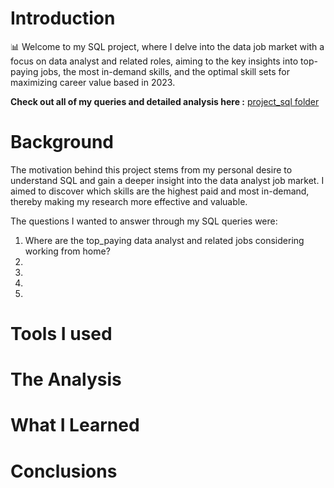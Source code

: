 # Introduction
📊 Welcome to my SQL project, where I delve into the data job market with a focus on data analyst and related roles, aiming to the key insights into top-paying jobs, the most in-demand skills, and the optimal skill sets for maximizing career value based in 2023.

**Check out all of my queries and detailed analysis here :** [project_sql folder](/project_sql)
# Background
The motivation behind this project stems from my personal desire to understand SQL and gain a deeper insight into the data analyst job market. I aimed to discover which skills are the highest paid and most in-demand, thereby making my research more effective and valuable.

The questions I wanted to answer through my SQL queries were: 

1. Where are the top_paying data analyst and related jobs considering working from home? 
2. 
3.
4.
5.

# Tools I used
# The Analysis
# What I Learned
# Conclusions
